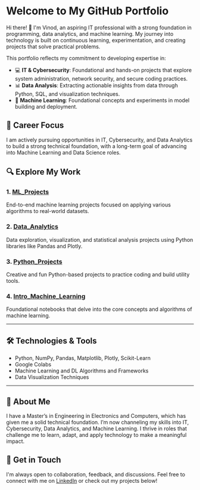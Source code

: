 # Welcome to My GitHub Portfolio

Hi there! 👋 I'm Vinod, an aspiring IT professional with a strong foundation in programming, data analytics, and machine learning. My journey into technology is built on continuous learning, experimentation, and creating projects that solve practical problems.  

This portfolio reflects my commitment to developing expertise in:  

- 💻 **IT & Cybersecurity**: Foundational and hands-on projects that explore system administration, network security, and secure coding practices.  
- 📊 **Data Analysis**: Extracting actionable insights from data through Python, SQL, and visualization techniques.  
- 🧠 **Machine Learning**: Foundational concepts and experiments in model building and deployment.   

## 💼 Career Focus  
I am actively pursuing opportunities in IT, Cybersecurity, and Data Analytics to build a strong technical foundation, with a long-term goal of advancing into Machine Learning and Data Science roles.

## 🔍 Explore My Work  

### 1. [ML_Projects](https://github.com/VinodAnbalagan/ML_Projects)
End-to-end machine learning projects focused on applying various algorithms to real-world datasets.

### 2. [Data_Analytics](https://github.com/VinodAnbalagan/Data_Analytics)
Data exploration, visualization, and statistical analysis projects using Python libraries like Pandas and Plotly.

### 3. [Python_Projects](https://github.com/VinodAnbalagan/Python_Projects)
Creative and fun Python-based projects to practice coding and build utility tools.

### 4. [Intro_Machine_Learning](https://github.com/VinodAnbalagan/Intro_Machine_Learning)
Foundational notebooks that delve into the core concepts and algorithms of machine learning.

---

## 🛠 Technologies & Tools
- Python, NumPy, Pandas, Matplotlib, Plotly, Scikit-Learn
- Google Colabs 
- Machine Learning and DL Algorithms and Frameworks 
- Data Visualization Techniques

---
## 🌟 About Me  
I have a Master’s in Engineering in Electronics and Computers, which has given me a solid technical foundation. I’m now channeling my skills into IT, Cybersecurity, Data Analytics, and Machine Learning. I thrive in roles that challenge me to learn, adapt, and apply technology to make a meaningful impact.  

## 🤝 Get in Touch
I'm always open to collaboration, feedback, and discussions. Feel free to connect with me on [LinkedIn](https://www.linkedin.com/in/vinod-anbalagan/) or check out my projects below!
